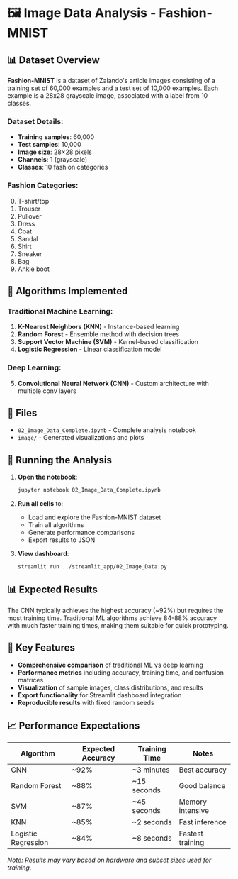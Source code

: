 # 🖼️ Image Data Analysis - Fashion-MNIST

## 📊 Dataset Overview

**Fashion-MNIST** is a dataset of Zalando's article images consisting of a training set of 60,000 examples and a test set of 10,000 examples. Each example is a 28x28 grayscale image, associated with a label from 10 classes.

### Dataset Details:

- **Training samples**: 60,000
- **Test samples**: 10,000
- **Image size**: 28×28 pixels
- **Channels**: 1 (grayscale)
- **Classes**: 10 fashion categories

### Fashion Categories:

0. T-shirt/top
1. Trouser
2. Pullover
3. Dress
4. Coat
5. Sandal
6. Shirt
7. Sneaker
8. Bag
9. Ankle boot

## 🤖 Algorithms Implemented

### Traditional Machine Learning:

1. **K-Nearest Neighbors (KNN)** - Instance-based learning
2. **Random Forest** - Ensemble method with decision trees
3. **Support Vector Machine (SVM)** - Kernel-based classification
4. **Logistic Regression** - Linear classification model

### Deep Learning:

5. **Convolutional Neural Network (CNN)** - Custom architecture with multiple conv layers

## 📁 Files

- `02_Image_Data_Complete.ipynb` - Complete analysis notebook
- `image/` - Generated visualizations and plots

## 🚀 Running the Analysis

1. **Open the notebook**:

   ```bash
   jupyter notebook 02_Image_Data_Complete.ipynb
   ```

2. **Run all cells** to:

   - Load and explore the Fashion-MNIST dataset
   - Train all algorithms
   - Generate performance comparisons
   - Export results to JSON

3. **View dashboard**:
   ```bash
   streamlit run ../streamlit_app/02_Image_Data.py
   ```

## 📊 Expected Results

The CNN typically achieves the highest accuracy (~92%) but requires the most training time. Traditional ML algorithms achieve 84-88% accuracy with much faster training times, making them suitable for quick prototyping.

## 🔧 Key Features

- **Comprehensive comparison** of traditional ML vs deep learning
- **Performance metrics** including accuracy, training time, and confusion matrices
- **Visualization** of sample images, class distributions, and results
- **Export functionality** for Streamlit dashboard integration
- **Reproducible results** with fixed random seeds

## 📈 Performance Expectations

| Algorithm           | Expected Accuracy | Training Time | Notes            |
| ------------------- | ----------------- | ------------- | ---------------- |
| CNN                 | ~92%              | ~3 minutes    | Best accuracy    |
| Random Forest       | ~88%              | ~15 seconds   | Good balance     |
| SVM                 | ~87%              | ~45 seconds   | Memory intensive |
| KNN                 | ~85%              | ~2 seconds    | Fast inference   |
| Logistic Regression | ~84%              | ~8 seconds    | Fastest training |

_Note: Results may vary based on hardware and subset sizes used for training._

